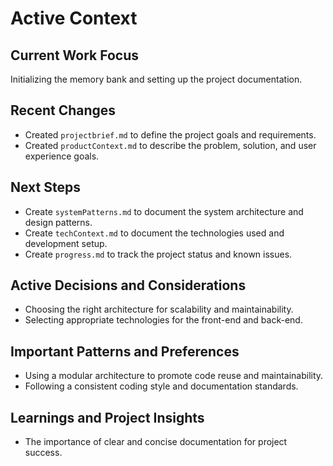 # Active Context

## Current Work Focus
Initializing the memory bank and setting up the project documentation.

## Recent Changes
- Created `projectbrief.md` to define the project goals and requirements.
- Created `productContext.md` to describe the problem, solution, and user experience goals.

## Next Steps
- Create `systemPatterns.md` to document the system architecture and design patterns.
- Create `techContext.md` to document the technologies used and development setup.
- Create `progress.md` to track the project status and known issues.

## Active Decisions and Considerations
- Choosing the right architecture for scalability and maintainability.
- Selecting appropriate technologies for the front-end and back-end.

## Important Patterns and Preferences
- Using a modular architecture to promote code reuse and maintainability.
- Following a consistent coding style and documentation standards.

## Learnings and Project Insights
- The importance of clear and concise documentation for project success.
